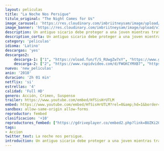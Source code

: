 ```yaml
---
layout: peliculas
title: "La Noche Nos Persigue"
titulo_original: "The Night Comes for Us"
image_carousel: 'https://res.cloudinary.com/imbriitneysam/image/upload/v1542399241/noche-poster-min.jpg'
image_banner: 'https://res.cloudinary.com/imbriitneysam/image/upload/v1542399241/noche-banner-min.jpg'
description: Un antiguo sicario debe proteger a una joven mientras trata de escapar de la tríada a la que pertenecía. En su fuga, desatará una violenta batalla en las calles de Djakarta. Una hiperbólica cinta de acción urbana, indispensable para cualquier fan de la adrenalina.
description_corta: Un antiguo sicario debe proteger a una joven mientras trata de escapar de la tríada a la que pertenecía. En su fuga, desatará una violenta batalla en las calles de Djakarta. Una hiperbólica cinta de acción urbana, indispensable para cualquier fan de la adrenalina.
category: 'peliculas'
idioma: 'Latino'
descargas: 'yes'
descargas2:
    descarga-1: ["1", "https://oload.fun/f/S_RUwgZw7xY", "https://www.google.com/s2/favicons?domain=openload.co","OpenLoad","https://res.cloudinary.com/imbriitneysam/image/upload/v1541473684/mexico.png", "Latino", "Full HD"]
    descarga-2: ["2", "https://www.rapidvideo.com/d/FWGKCYMXB7", "https://www.google.com/s2/favicons?domain=www.rapidvideo.com","RapidVideo","https://res.cloudinary.com/imbriitneysam/image/upload/v1541473684/mexico.png", "Latino", "Full HD"]
nuevo: 'new_peliculas'
anio: '2018'
duracion: '2h 01 min'
netflix: 'si'
estrellas: '4'
calidad: 'Full HD'
genero: Acción, Crimen, Suspenso
trailer: https://www.youtube.com/embed/HfSisHrUTLM
embed: https://www.youtube.com/embed/HfSisHrUTLM?rel=0&amp;hd=1&border=0&wmode=opaque&enablejsapi=1&modestbranding=1&controls=1&showinfo=1
sandbox: allow-same-origin allow-forms
reproductor: fembed
clasificacion: '+10'
reproductores_fembed: ["https://gdriveplayer.co/embed2.php?link=BUZKi20ULUYSTRKkjU1iwAdIdmYgnDzUkES9YR6V9H52bII1CATVsmthbiW1uqtIjXlb73Y4H3yZVmSRaeHubyXhiK1ith8%252Ftp0TCdhodaqAr9j4fApHSeHTpgl3P3zij6BrP48KDHBZ9uPvO%252FAqKEUwgteOLvPlq06jAVImuy64yY6Vy5wZfx9YM6ReY3TOX33UURsxQyXCPaxDSX9l9aMaJXajug3lVVXhCnTLZfR5MQ6%252Fflt8Lo2Wel2buBuSSIJL7FSb6OrD8GXW8l%252ByeLFtVR%252BZHtb7tgho%252BBVbTJNZXeDH6Zgw86uA5EJXeJcmfjtouZY%252B%252BgF1OCfaYB0ifDLSSMRoNE7yzD6%252BMZsGX9kQ%253D%253D","Latino","https://myurlshort.live/v/yze03te7g3pyq4k","Latino","https://feurl.com/v/kykmlb3j4p22m88","Latino","https://feurl.com/v/3q918qj52vy","Latino","https://mstream.website/tywg34wkredk","Latino"]
tags:
- Accion
twitter_text: La noche nos persigue.
introduction: Un antiguo sicario debe proteger a una joven mientras trata de escapar de la tríada a la que pertenecía. En su fuga, desatará una violenta batalla en las calles de Djakarta. Una hiperbólica cinta de acción urbana, indispensable para cualquier fan de la adrenalina.
---
```












